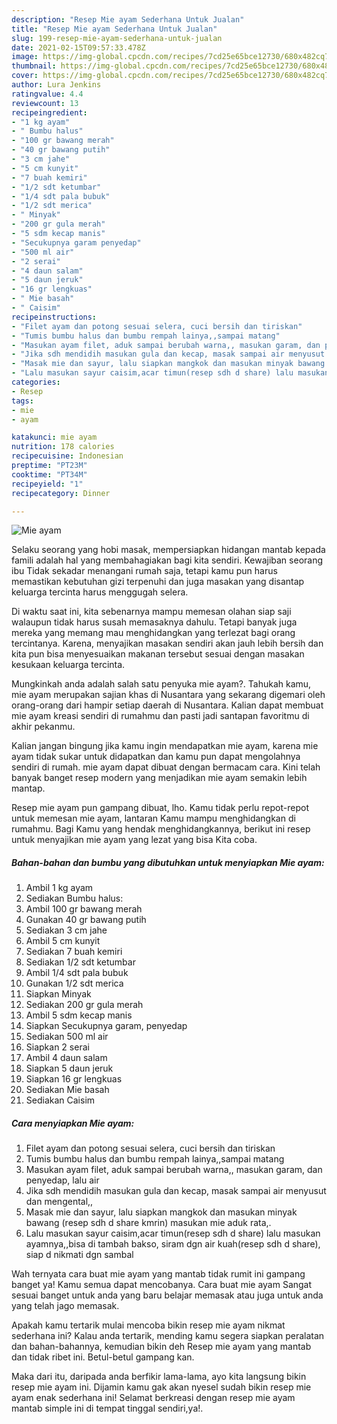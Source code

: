 ```yaml
---
description: "Resep Mie ayam Sederhana Untuk Jualan"
title: "Resep Mie ayam Sederhana Untuk Jualan"
slug: 199-resep-mie-ayam-sederhana-untuk-jualan
date: 2021-02-15T09:57:33.478Z
image: https://img-global.cpcdn.com/recipes/7cd25e65bce12730/680x482cq70/mie-ayam-foto-resep-utama.jpg
thumbnail: https://img-global.cpcdn.com/recipes/7cd25e65bce12730/680x482cq70/mie-ayam-foto-resep-utama.jpg
cover: https://img-global.cpcdn.com/recipes/7cd25e65bce12730/680x482cq70/mie-ayam-foto-resep-utama.jpg
author: Lura Jenkins
ratingvalue: 4.4
reviewcount: 13
recipeingredient:
- "1 kg ayam"
- " Bumbu halus"
- "100 gr bawang merah"
- "40 gr bawang putih"
- "3 cm jahe"
- "5 cm kunyit"
- "7 buah kemiri"
- "1/2 sdt ketumbar"
- "1/4 sdt pala bubuk"
- "1/2 sdt merica"
- " Minyak"
- "200 gr gula merah"
- "5 sdm kecap manis"
- "Secukupnya garam penyedap"
- "500 ml air"
- "2 serai"
- "4 daun salam"
- "5 daun jeruk"
- "16 gr lengkuas"
- " Mie basah"
- " Caisim"
recipeinstructions:
- "Filet ayam dan potong sesuai selera, cuci bersih dan tiriskan"
- "Tumis bumbu halus dan bumbu rempah lainya,,sampai matang"
- "Masukan ayam filet, aduk sampai berubah warna,, masukan garam, dan penyedap, lalu air"
- "Jika sdh mendidih masukan gula dan kecap, masak sampai air menyusut dan mengental,,"
- "Masak mie dan sayur, lalu siapkan mangkok dan masukan minyak bawang (resep sdh d share kmrin) masukan mie aduk rata,."
- "Lalu masukan sayur caisim,acar timun(resep sdh d share) lalu masukan ayamnya,,bisa di tambah bakso, siram dgn air kuah(resep sdh d share), siap d nikmati dgn sambal"
categories:
- Resep
tags:
- mie
- ayam

katakunci: mie ayam 
nutrition: 178 calories
recipecuisine: Indonesian
preptime: "PT23M"
cooktime: "PT34M"
recipeyield: "1"
recipecategory: Dinner

---
```



![Mie ayam](https://img-global.cpcdn.com/recipes/7cd25e65bce12730/680x482cq70/mie-ayam-foto-resep-utama.jpg)

Selaku seorang yang hobi masak, mempersiapkan hidangan mantab kepada famili adalah hal yang membahagiakan bagi kita sendiri. Kewajiban seorang ibu Tidak sekadar menangani rumah saja, tetapi kamu pun harus memastikan kebutuhan gizi terpenuhi dan juga masakan yang disantap keluarga tercinta harus menggugah selera.

Di waktu  saat ini, kita sebenarnya mampu memesan olahan siap saji walaupun tidak harus susah memasaknya dahulu. Tetapi banyak juga mereka yang memang mau menghidangkan yang terlezat bagi orang tercintanya. Karena, menyajikan masakan sendiri akan jauh lebih bersih dan kita pun bisa menyesuaikan makanan tersebut sesuai dengan masakan kesukaan keluarga tercinta. 



Mungkinkah anda adalah salah satu penyuka mie ayam?. Tahukah kamu, mie ayam merupakan sajian khas di Nusantara yang sekarang digemari oleh orang-orang dari hampir setiap daerah di Nusantara. Kalian dapat membuat mie ayam kreasi sendiri di rumahmu dan pasti jadi santapan favoritmu di akhir pekanmu.

Kalian jangan bingung jika kamu ingin mendapatkan mie ayam, karena mie ayam tidak sukar untuk didapatkan dan kamu pun dapat mengolahnya sendiri di rumah. mie ayam dapat dibuat dengan bermacam cara. Kini telah banyak banget resep modern yang menjadikan mie ayam semakin lebih mantap.

Resep mie ayam pun gampang dibuat, lho. Kamu tidak perlu repot-repot untuk memesan mie ayam, lantaran Kamu mampu menghidangkan di rumahmu. Bagi Kamu yang hendak menghidangkannya, berikut ini resep untuk menyajikan mie ayam yang lezat yang bisa Kita coba.

<!--inarticleads1-->

##### Bahan-bahan dan bumbu yang dibutuhkan untuk menyiapkan Mie ayam:

1. Ambil 1 kg ayam
1. Sediakan  Bumbu halus:
1. Ambil 100 gr bawang merah
1. Gunakan 40 gr bawang putih
1. Sediakan 3 cm jahe
1. Ambil 5 cm kunyit
1. Sediakan 7 buah kemiri
1. Sediakan 1/2 sdt ketumbar
1. Ambil 1/4 sdt pala bubuk
1. Gunakan 1/2 sdt merica
1. Siapkan  Minyak
1. Sediakan 200 gr gula merah
1. Ambil 5 sdm kecap manis
1. Siapkan Secukupnya garam, penyedap
1. Sediakan 500 ml air
1. Siapkan 2 serai
1. Ambil 4 daun salam
1. Siapkan 5 daun jeruk
1. Siapkan 16 gr lengkuas
1. Sediakan  Mie basah
1. Sediakan  Caisim




<!--inarticleads2-->

##### Cara menyiapkan Mie ayam:

1. Filet ayam dan potong sesuai selera, cuci bersih dan tiriskan
1. Tumis bumbu halus dan bumbu rempah lainya,,sampai matang
1. Masukan ayam filet, aduk sampai berubah warna,, masukan garam, dan penyedap, lalu air
1. Jika sdh mendidih masukan gula dan kecap, masak sampai air menyusut dan mengental,,
1. Masak mie dan sayur, lalu siapkan mangkok dan masukan minyak bawang (resep sdh d share kmrin) masukan mie aduk rata,.
1. Lalu masukan sayur caisim,acar timun(resep sdh d share) lalu masukan ayamnya,,bisa di tambah bakso, siram dgn air kuah(resep sdh d share), siap d nikmati dgn sambal




Wah ternyata cara buat mie ayam yang mantab tidak rumit ini gampang banget ya! Kamu semua dapat mencobanya. Cara buat mie ayam Sangat sesuai banget untuk anda yang baru belajar memasak atau juga untuk anda yang telah jago memasak.

Apakah kamu tertarik mulai mencoba bikin resep mie ayam nikmat sederhana ini? Kalau anda tertarik, mending kamu segera siapkan peralatan dan bahan-bahannya, kemudian bikin deh Resep mie ayam yang mantab dan tidak ribet ini. Betul-betul gampang kan. 

Maka dari itu, daripada anda berfikir lama-lama, ayo kita langsung bikin resep mie ayam ini. Dijamin kamu gak akan nyesel sudah bikin resep mie ayam enak sederhana ini! Selamat berkreasi dengan resep mie ayam mantab simple ini di tempat tinggal sendiri,ya!.


